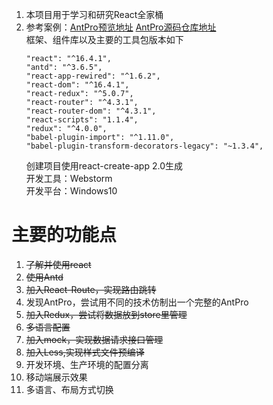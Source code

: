 1. 本项目用于学习和研究React全家桶
2. 参考案例：[AntPro预览地址](https://preview.pro.ant.design)    [AntPro源码仓库地址](https://github.com/ant-design/ant-design-pro)  
   框架、组件库以及主要的工具包版本如下
   ```
   "react": "^16.4.1",
   "antd": "^3.6.5",
   "react-app-rewired": "^1.6.2",
   "react-dom": "^16.4.1",
   "react-redux": "^5.0.7",
   "react-router": "^4.3.1",
   "react-router-dom": "^4.3.1",
   "react-scripts": "1.1.4",
   "redux": "^4.0.0",
   "babel-plugin-import": "^1.11.0",
   "babel-plugin-transform-decorators-legacy": "~1.3.4",
   ```
   创建项目使用react-create-app 2.0生成  
   开发工具：Webstorm  
   开发平台：Windows10
   
# 主要的功能点
1. ~~了解并使用react~~
2. ~~使用Antd~~
3. ~~加入React-Route，实现路由跳转~~
4. 发现AntPro，尝试用不同的技术仿制出一个完整的AntPro
5. ~~加入Redux，尝试将数据放到store里管理~~
6. ~~多语言配置~~
7. ~~加入mock，实现数据请求接口管理~~
8. ~~加入Less,实现样式文件预编译~~
9. 开发环境、生产环境的配置分离
10. 移动端展示效果
11. 多语言、布局方式切换